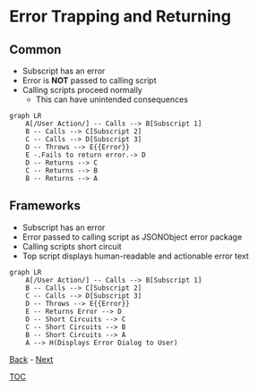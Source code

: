 # Error Trapping and Returning

## Common

- Subscript has an error
- Error is **NOT** passed to calling script
- Calling scripts proceed normally
  - This can have unintended consequences

```mermaid
graph LR
    A[/User Action/] -- Calls --> B[Subscript 1] 
    B -- Calls --> C[Subscript 2] 
    C -- Calls --> D[Subscript 3] 
    D -- Throws --> E{{Error}}
    E -.Fails to return error.-> D
    D -- Returns --> C
    C -- Returns --> B
    B -- Returns --> A
```
## Frameworks

- Subscript has an error
- Error passed to calling script as JSONObject error package
- Calling scripts short circuit
- Top script displays human-readable and actionable error text

```mermaid
graph LR
    A[/User Action/] -- Calls --> B[Subscript 1] 
    B -- Calls --> C[Subscript 2] 
    C -- Calls --> D[Subscript 3] 
    D -- Throws --> E{{Error}}
    E -- Returns Error --> D
    D -- Short Circuits --> C
    C -- Short Circuits --> B
    B -- Short Circuits --> A
    A --> H(Displays Error Dialog to User)    
```

[Back](Introduction.md) - [Next](Script_Functions_And_Types.md)

[TOC](TOC.md)
